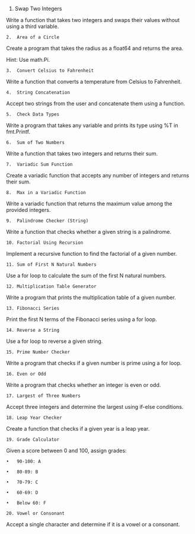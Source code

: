 1.	Swap Two Integers

Write a function that takes two integers and swaps their values without using a third variable.

	2.	Area of a Circle

Create a program that takes the radius as a float64 and returns the area.

Hint: Use math.Pi.

	3.	Convert Celsius to Fahrenheit

Write a function that converts a temperature from Celsius to Fahrenheit.

	4.	String Concatenation

Accept two strings from the user and concatenate them using a function.

	5.	Check Data Types

Write a program that takes any variable and prints its type using %T in fmt.Printf.

	6.	Sum of Two Numbers

Write a function that takes two integers and returns their sum.

	7.	Variadic Sum Function

Create a variadic function that accepts any number of integers and returns their sum.

	8.	Max in a Variadic Function

Write a variadic function that returns the maximum value among the provided integers.

	9.	Palindrome Checker (String)

Write a function that checks whether a given string is a palindrome.

	10.	Factorial Using Recursion

Implement a recursive function to find the factorial of a given number.

	11.	Sum of First N Natural Numbers

Use a for loop to calculate the sum of the first N natural numbers.

	12.	Multiplication Table Generator

Write a program that prints the multiplication table of a given number.

	13.	Fibonacci Series

Print the first N terms of the Fibonacci series using a for loop.

	14.	Reverse a String

Use a for loop to reverse a given string.

	15.	Prime Number Checker

Write a program that checks if a given number is prime using a for loop.

	16.	Even or Odd

Write a program that checks whether an integer is even or odd.

	17.	Largest of Three Numbers

Accept three integers and determine the largest using if-else conditions.

	18.	Leap Year Checker

Create a function that checks if a given year is a leap year.

	19.	Grade Calculator

Given a score between 0 and 100, assign grades:

	•	90-100: A

	•	80-89: B

	•	70-79: C

	•	60-69: D

	•	Below 60: F

	20.	Vowel or Consonant

Accept a single character and determine if it is a vowel or a consonant.